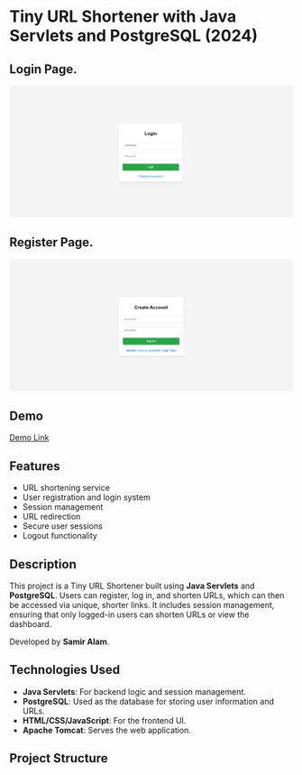 # Tiny URL Shortener with Java Servlets and PostgreSQL (2024)

## Login Page.
![TinyURL Banner](login.png)

## Register Page.
![TinyURL Banner](register.png)


## Demo
[Demo Link](http://yourdemo.link)  <!-- Replace with your actual demo link -->

## Features

- URL shortening service
- User registration and login system
- Session management
- URL redirection
- Secure user sessions
- Logout functionality

## Description

This project is a Tiny URL Shortener built using **Java Servlets** and **PostgreSQL**. Users can register, log in, and shorten URLs, which can then be accessed via unique, shorter links. It includes session management, ensuring that only logged-in users can shorten URLs or view the dashboard.

Developed by **Samir Alam**.

## Technologies Used

- **Java Servlets**: For backend logic and session management.
- **PostgreSQL**: Used as the database for storing user information and URLs.
- **HTML/CSS/JavaScript**: For the frontend UI.
- **Apache Tomcat**: Serves the web application.
  
## Project Structure

